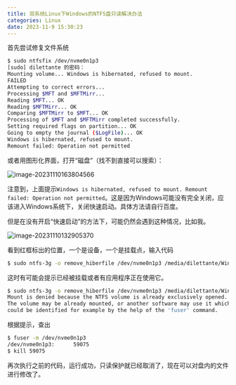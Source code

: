 ```yaml
---
title: 双系统Linux下Windows的NTFS盘只读解决办法
categories: Linux
date: 2023-11-9 15:30:23
---
```


首先尝试修复文件系统


```bash
$ sudo ntfsfix /dev/nvme0n1p3
[sudo] dilettante 的密码： 
Mounting volume... Windows is hibernated, refused to mount.
FAILED
Attempting to correct errors... 
Processing $MFT and $MFTMirr...
Reading $MFT... OK
Reading $MFTMirr... OK
Comparing $MFTMirr to $MFT... OK
Processing of $MFT and $MFTMirr completed successfully.
Setting required flags on partition... OK
Going to empty the journal ($LogFile)... OK
Windows is hibernated, refused to mount.
Remount failed: Operation not permitted
```

或者用图形化界面，打开“磁盘”（找不到直接可以搜索）：

![image-20231110163804566](http://106.15.139.91:40027/uploads/2312/658d4d766b8bf.png)

注意到，上面提示`Windows is hibernated, refused to mount. Remount failed: Operation not permitted`。这是因为Windows可能没有完全关闭，应该进入Windows系统下，关闭快速启动。具体方法请自行百度。

但是在没有开启“快速启动”的方法下，可能仍然会遇到这种情况，比如我。

![image-20231110132905370](http://106.15.139.91:40027/uploads/2312/658d4d76c6ad9.png)

看到红框标出的位置，一个是设备，一个是挂载点，输入代码

```bash
$ sudo ntfs-3g -o remove_hiberfile /dev/nvme0n1p3 /media/dilettante/Windows
```

这时有可能会提示已经被挂载或者有应用程序正在使用它。

```bash
$ sudo ntfs-3g -o remove_hiberfile /dev/nvme0n1p3 /media/dilettante/Windows
Mount is denied because the NTFS volume is already exclusively opened.
The volume may be already mounted, or another software may use it which
could be identified for example by the help of the 'fuser' command.
```

根据提示，查出

```bash
$ fuser -m /dev/nvme0n1p3
/dev/nvme0n1p3:      59075
$ kill 59075
```

再次执行之前的代码，运行成功，只读保护就已经取消了，现在可以对盘内的文件进行修改了。

